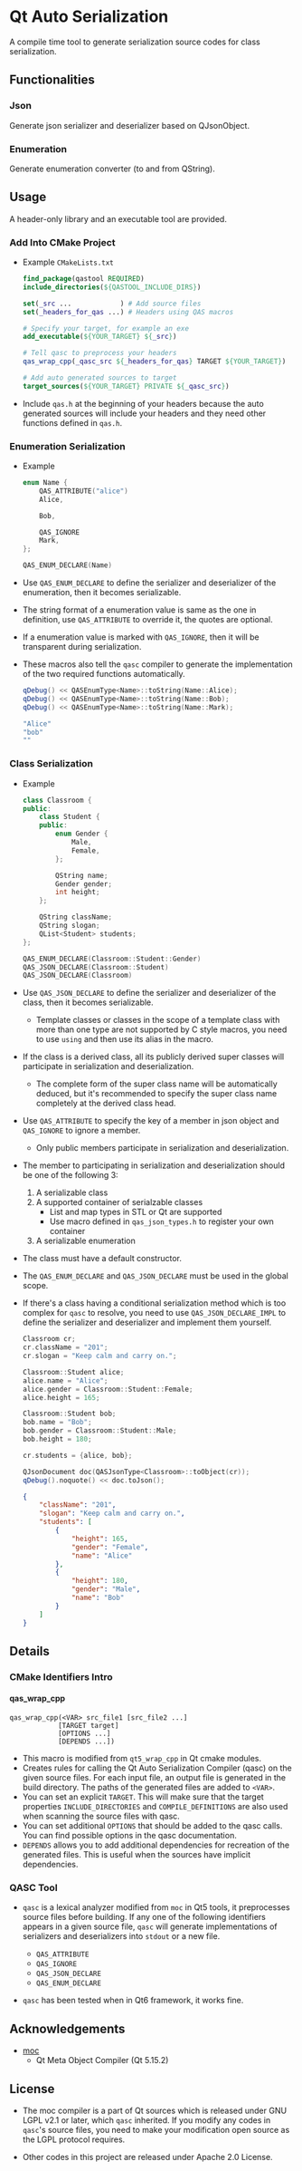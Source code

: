 # Qt Auto Serialization

A compile time tool to generate serialization source codes for class serialization.

## Functionalities

### Json

Generate json serializer and deserializer based on QJsonObject.

### Enumeration

Generate enumeration converter (to and from QString).

## Usage

A header-only library and an executable tool are provided.

### Add Into CMake Project

+ Example `CMakeLists.txt`
    ```cmake
    find_package(qastool REQUIRED)
    include_directories(${QASTOOL_INCLUDE_DIRS})

    set(_src ...            ) # Add source files
    set(_headers_for_qas ...) # Headers using QAS macros

    # Specify your target, for example an exe
    add_executable(${YOUR_TARGET} ${_src})
    
    # Tell qasc to preprocess your headers
    qas_wrap_cpp(_qasc_src ${_headers_for_qas} TARGET ${YOUR_TARGET})
    
    # Add auto generated sources to target
    target_sources(${YOUR_TARGET} PRIVATE ${_qasc_src})
    ```

+ Include `qas.h` at the beginning of your headers because the auto generated sources will include your headers and they need other functions defined in `qas.h`.

### Enumeration Serialization

+ Example

    ```c++
    enum Name {
        QAS_ATTRIBUTE("alice")
        Alice,

        Bob,

        QAS_IGNORE
        Mark,
    };

    QAS_ENUM_DECLARE(Name)
    ```
+ Use `QAS_ENUM_DECLARE` to define the serializer and deserializer of the enumeration, then it becomes serializable.

+ The string format of a enumeration value is same as the one in definition, use `QAS_ATTRIBUTE` to override it, the quotes are optional.

+ If a enumeration value is marked with `QAS_IGNORE`, then it will be transparent during serialization.

+ These macros also tell the `qasc` compiler to generate the implementation of the two required functions automatically.

    ```c++
    qDebug() << QASEnumType<Name>::toString(Name::Alice);
    qDebug() << QASEnumType<Name>::toString(Name::Bob);
    qDebug() << QASEnumType<Name>::toString(Name::Mark);
    ```

    ```sh
    "Alice"
    "bob"
    ""
    ```

### Class Serialization

+ Example
    ```c++
    class Classroom {
    public:
        class Student {
        public:
            enum Gender {
                Male,
                Female,
            };

            QString name;
            Gender gender;
            int height;
        };

        QString className;
        QString slogan;
        QList<Student> students;
    };

    QAS_ENUM_DECLARE(Classroom::Student::Gender)
    QAS_JSON_DECLARE(Classroom::Student)
    QAS_JSON_DECLARE(Classroom)
    ```
+ Use `QAS_JSON_DECLARE` to define the serializer and deserializer of the class, then it becomes serializable.
    + Template classes or classes in the scope of a template class with more than one type are not supported by C style macros, you need to use `using` and then use its alias in the macro.

+ If the class is a derived class, all its publicly derived super classes will participate in serialization and deserialization.
    + The complete form of the super class name will be automatically deduced, but it's recommended to specify the super class name completely at the derived class head.

+ Use `QAS_ATTRIBUTE` to specify the key of a member in json object and `QAS_IGNORE` to ignore a member.
    + Only public members participate in serialization and deserialization.

+ The member to participating in serialization and deserialization should be one of the following 3:
    1. A serializable class
    2. A supported container of serialzable classes
        + List and map types in STL or Qt are supported
        + Use macro defined in `qas_json_types.h` to register your own container
    3. A serializable enumeration

+ The class must have a default constructor.

+ The `QAS_ENUM_DECLARE` and `QAS_JSON_DECLARE` must be used in the global scope.

+ If there's a class having a conditional serialization method which is too complex for `qasc` to resolve, you need to use `QAS_JSON_DECLARE_IMPL` to define the serializer and deserializer and implement them yourself.

    ```c++
    Classroom cr;
    cr.className = "201";
    cr.slogan = "Keep calm and carry on.";

    Classroom::Student alice;
    alice.name = "Alice";
    alice.gender = Classroom::Student::Female;
    alice.height = 165;

    Classroom::Student bob;
    bob.name = "Bob";
    bob.gender = Classroom::Student::Male;
    bob.height = 180;

    cr.students = {alice, bob};

    QJsonDocument doc(QASJsonType<Classroom>::toObject(cr));
    qDebug().noquote() << doc.toJson();
    ```

    ```json
    {
        "className": "201",
        "slogan": "Keep calm and carry on.",
        "students": [
            {
                "height": 165,
                "gender": "Female",
                "name": "Alice"
            },
            {
                "height": 180,
                "gender": "Male",
                "name": "Bob"
            }
        ]
    }
    ```

## Details

### CMake Identifiers Intro

#### qas_wrap_cpp
```
qas_wrap_cpp(<VAR> src_file1 [src_file2 ...]
            [TARGET target]
            [OPTIONS ...]
            [DEPENDS ...])
```
+ This macro is modified from `qt5_wrap_cpp` in Qt cmake modules.
+ Creates rules for calling the Qt Auto Serialization Compiler (qasc) on the given source files. For each input file, an output file is generated in the build directory. The paths of the generated files are added to `<VAR>`.
+ You can set an explicit `TARGET`. This will make sure that the target properties `INCLUDE_DIRECTORIES` and `COMPILE_DEFINITIONS` are also used when scanning the source files with qasc.
+ You can set additional `OPTIONS` that should be added to the qasc calls. You can find possible options in the qasc documentation.
+ `DEPENDS` allows you to add additional dependencies for recreation of the generated files. This is useful when the sources have implicit dependencies.

### QASC Tool

+ `qasc` is a lexical analyzer modified from `moc` in Qt5 tools, it preprocesses source files before building. If any one of the following identifiers appears in a given source file, `qasc` will generate implementations of serializers and deserializers into `stdout` or a new file.
    + `QAS_ATTRIBUTE`
    + `QAS_IGNORE`
    + `QAS_JSON_DECLARE`
    + `QAS_ENUM_DECLARE`

+ `qasc` has been tested when in Qt6 framework, it works fine.

## Acknowledgements

+ [moc](https://github.com/qt/qtbase/tree/dev/src/tools/moc)
    + Qt Meta Object Compiler (Qt 5.15.2)

## License

+ The moc compiler is a part of Qt sources which is released under GNU LGPL v2.1 or later, which `qasc` inherited. If you modify any codes in `qasc`'s source files, you need to make your modification open source as the LGPL protocol requires.

+ Other codes in this project are released under Apache 2.0 License.
